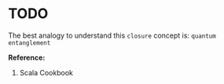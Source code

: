 # TODO

The best analogy to understand this `closure` concept is: `quantum entanglement`

**Reference:**  
1. Scala Cookbook

